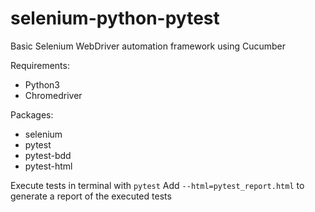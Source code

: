 # selenium-python-pytest

Basic Selenium WebDriver automation framework using Cucumber

Requirements:
- Python3
- Chromedriver

Packages:
- selenium
- pytest
- pytest-bdd
- pytest-html

Execute tests in terminal with `pytest`
Add `--html=pytest_report.html` to generate a report of the executed tests